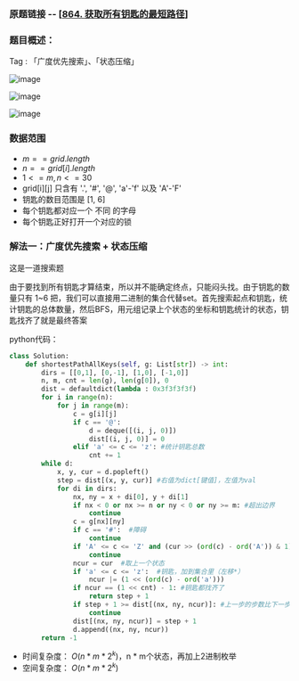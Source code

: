 ### 原题链接 -- [[864. 获取所有钥匙的最短路径](https://leetcode.cn/problems/shortest-path-to-get-all-keys/)]

### 题目概述：
Tag : 「广度优先搜索」、「状态压缩」

![image](https://user-images.githubusercontent.com/99656524/200996259-fb612e66-aff7-4456-9c1d-5a4ad6095f06.png)

![image](https://user-images.githubusercontent.com/99656524/200996294-25c18eaf-1f24-4287-8302-e5de9b26721d.png)

![image](https://user-images.githubusercontent.com/99656524/200996318-3f412870-392e-4dc7-8af6-8f2b6c2a7c16.png)

### 数据范围
* $m == grid.length$
* $n == grid[i].length$
* $1 <= m, n <= 30$
* grid[i][j] 只含有 '.', '#', '@', 'a'-'f' 以及 'A'-'F'
* 钥匙的数目范围是 [1, 6] 
* 每个钥匙都对应一个 不同 的字母
* 每个钥匙正好打开一个对应的锁

### 解法一：广度优先搜索 + 状态压缩
这是一道搜索题

由于要找到所有钥匙才算结束，所以并不能确定终点，只能闷头找。由于钥匙的数量只有 1~6 把，我们可以直接用二进制的集合代替set。首先搜索起点和钥匙，统计钥匙的总体数量，然后BFS，用元组记录上个状态的坐标和钥匙统计的状态，钥匙找齐了就是最终答案

python代码：
```py
class Solution:
    def shortestPathAllKeys(self, g: List[str]) -> int:
        dirs = [[0,1], [0,-1], [1,0], [-1,0]]
        n, m, cnt = len(g), len(g[0]), 0
        dist = defaultdict(lambda : 0x3f3f3f3f)
        for i in range(n):
            for j in range(m):
                c = g[i][j]
                if c == '@':
                    d = deque([(i, j, 0)])
                    dist[(i, j, 0)] = 0
                elif 'a' <= c <= 'z': #统计钥匙总数
                    cnt += 1
        while d:
            x, y, cur = d.popleft()
            step = dist[(x, y, cur)] #右值为dict[键值]，左值为val
            for di in dirs:
                nx, ny = x + di[0], y + di[1]
                if nx < 0 or nx >= n or ny < 0 or ny >= m: #超出边界
                    continue
                c = g[nx][ny]
                if c == '#':  #障碍
                    continue
                if 'A' <= c <= 'Z' and (cur >> (ord(c) - ord('A')) & 1) == 0: #锁，没找到钥匙就跳过（验证，右移/）
                    continue
                ncur = cur  #取上一个状态
                if 'a' <= c <= 'z':  #钥匙，加到集合里（左移*）
                    ncur |= (1 << (ord(c) - ord('a'))) 
                if ncur == (1 << cnt) - 1: #钥匙都找齐了
                    return step + 1 
                if step + 1 >= dist[(nx, ny, ncur)]: #上一步的步数比下一步的步数还大，说明不是最短路径
                    continue
                dist[(nx, ny, ncur)] = step + 1
                d.append((nx, ny, ncur))
        return -1
```
* 时间复杂度： $O(n * m * 2^k)$，n * m个状态，再加上2进制枚举
* 空间复杂度： $O(n * m * 2^k)$
